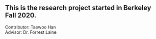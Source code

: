 ## This is the research project started in Berkeley Fall 2020. ##
Contributor: Taewoo Han\
Advisor: Dr. Forrest Laine